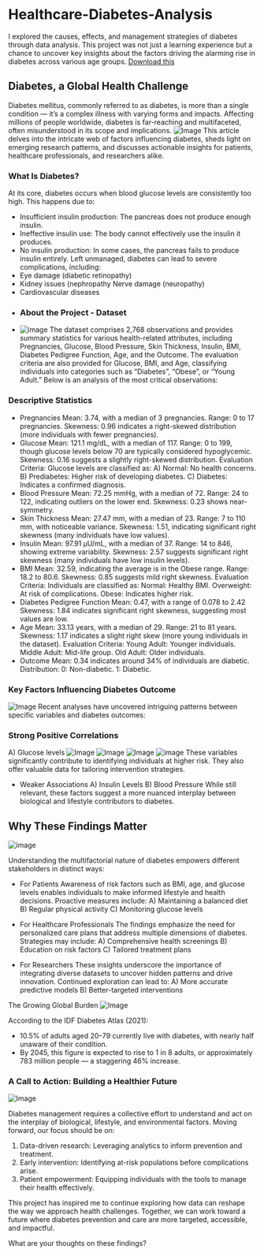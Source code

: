 # Healthcare-Diabetes-Analysis
I explored the causes, effects, and management strategies of diabetes through data analysis. This project was not just a learning experience but a chance to uncover key insights about the factors driving the alarming rise in diabetes across various age groups.
[Download this](https://www.linkedin.com/posts/adebusola-akanni-b20668246_the-multifaceted-nature-of-diabetes-insights-activity-7286335576591466496--cuX?utm_source=share&utm_medium=member_desktop&rcm=ACoAADz3SkgBsxrRBql8jV7Nlttz1xCJ8pIoMf4)
## Diabetes, a Global Health Challenge
Diabetes mellitus, commonly referred to as diabetes, is more than a single condition — it’s a complex illness with varying forms and impacts. Affecting millions of people worldwide, diabetes is far-reaching and multifaceted, often misunderstood in its scope and implications.
![Image](https://github.com/user-attachments/assets/6175501a-0218-410d-a597-520728fcbdba)
This article delves into the intricate web of factors influencing diabetes, sheds light on emerging research patterns, and discusses actionable insights for patients, healthcare professionals, and researchers alike.
### What Is Diabetes?
At its core, diabetes occurs when blood glucose levels are consistently too high. This happens due to:
-  Insufficient insulin production: The pancreas does not produce enough insulin.
-  Ineffective insulin use: The body cannot effectively use the insulin it produces.
-  No insulin production: In some cases, the pancreas fails to produce insulin entirely.
Left unmanaged, diabetes can lead to severe complications, including:
-  Eye damage (diabetic retinopathy)
-  Kidney issues (nephropathy Nerve damage (neuropathy)
-  Cardiovascular diseases
-  ### About the Project - Dataset
-  ![image](https://github.com/user-attachments/assets/3fde0467-feb6-4ef0-8438-dc64423506ef)
The dataset comprises 2,768 observations and provides summary statistics for various health-related attributes, including Pregnancies, Glucose, Blood Pressure, Skin Thickness, Insulin, BMI, Diabetes Pedigree Function, Age, and the Outcome. The evaluation criteria are also provided for Glucose, BMI, and Age, classifying individuals into categories such as “Diabetes”, “Obese”, or “Young Adult.” Below is an analysis of the most critical observations:

### Descriptive Statistics
-  Pregnancies
Mean: 3.74, with a median of 3 pregnancies.
Range: 0 to 17 pregnancies.
Skewness: 0.96 indicates a right-skewed distribution (more individuals with fewer pregnancies).
-  Glucose
Mean: 121.1 mg/dL, with a median of 117.
Range: 0 to 199, though glucose levels below 70 are typically considered hypoglycemic.
Skewness: 0.16 suggests a slightly right-skewed distribution.
Evaluation Criteria: Glucose levels are classified as:
A) Normal: No health concerns.
B) Prediabetes: Higher risk of developing diabetes.
C) Diabetes: Indicates a confirmed diagnosis.
-  Blood Pressure
Mean: 72.25 mmHg, with a median of 72.
Range: 24 to 122, indicating outliers on the lower end.
Skewness: 0.23 shows near-symmetry.
-  Skin Thickness
Mean: 27.47 mm, with a median of 23.
Range: 7 to 110 mm, with noticeable variance.
Skewness: 1.51, indicating significant right skewness (many individuals have low values).
-  Insulin
Mean: 97.91 µU/mL, with a median of 37.
Range: 14 to 846, showing extreme variability.
Skewness: 2.57 suggests significant right skewness (many individuals have low insulin levels).
-  BMI
Mean: 32.59, indicating the average is in the Obese range.
Range: 18.2 to 80.6.
Skewness: 0.85 suggests mild right skewness.
Evaluation Criteria: Individuals are classified as:
Normal: Healthy BMI.
Overweight: At risk of complications.
Obese: Indicates higher risk.
-  Diabetes Pedigree Function
Mean: 0.47, with a range of 0.078 to 2.42
Skewness: 1.84 indicates significant right skewness, suggesting most values are low.
-  Age
Mean: 33.13 years, with a median of 29.
Range: 21 to 81 years.
Skewness: 1.17 indicates a slight right skew (more young individuals in the dataset).
Evaluation Criteria:
Young Adult: Younger individuals.
Middle Adult: Mid-life group.
Old Adult: Older individuals.
-  Outcome
Mean: 0.34 indicates around 34% of individuals are diabetic.
Distribution:
0: Non-diabetic.
1: Diabetic.
### Key Factors Influencing Diabetes Outcome
![Image](https://github.com/user-attachments/assets/17cb988e-3a61-454f-8980-7e3c54d5e99f)
Recent analyses have uncovered intriguing patterns between specific variables and diabetes outcomes:

### Strong Positive Correlations
A) Glucose levels
![Image](https://github.com/user-attachments/assets/ddf78409-42c5-406d-9680-b94a9502b8da)
![Image](https://github.com/user-attachments/assets/702c7332-7819-4e9a-90bd-e66644cdf3e0)
![Image](https://github.com/user-attachments/assets/816c9809-4f4a-4ea0-bd40-47b168292443)
![image](https://github.com/user-attachments/assets/d117ea4d-a9b6-40cb-ba94-807a8c865b6f)
These variables significantly contribute to identifying individuals at higher risk. They also offer valuable data for tailoring intervention strategies.

-  Weaker Associations
A) Insulin Levels
B) Blood Pressure
While still relevant, these factors suggest a more nuanced interplay between biological and lifestyle contributors to diabetes.
## Why These Findings Matter
![image](https://github.com/user-attachments/assets/fb3fba25-fcbc-4dc5-877a-aa1156c34b2f)

Understanding the multifactorial nature of diabetes empowers different stakeholders in distinct ways:

-  For Patients
Awareness of risk factors such as BMI, age, and glucose levels enables individuals to make informed lifestyle and health decisions. Proactive measures include:
A) Maintaining a balanced diet
B) Regular physical activity
C) Monitoring glucose levels

-  For Healthcare Professionals
The findings emphasize the need for personalized care plans that address multiple dimensions of diabetes. Strategies may include:
A) Comprehensive health screenings
B) Education on risk factors
C) Tailored treatment plans

-  For Researchers
These insights underscore the importance of integrating diverse datasets to uncover hidden patterns and drive innovation. Continued exploration can lead to:
A) More accurate predictive models
B) Better-targeted interventions

The Growing Global Burden
![Image](https://github.com/user-attachments/assets/21a94cf6-4fba-42dd-be3c-280fd5414522)

According to the IDF Diabetes Atlas (2021):
-  10.5% of adults aged 20–79 currently live with diabetes, with nearly half unaware of their condition.
-  By 2045, this figure is expected to rise to 1 in 8 adults, or approximately 783 million people — a staggering 46% increase.
### A Call to Action: Building a Healthier Future
![Image](https://github.com/user-attachments/assets/f631b8ef-1365-406d-a414-8ef00fadddcb)

Diabetes management requires a collective effort to understand and act on the interplay of biological, lifestyle, and environmental factors. Moving forward, our focus should be on:
1. Data-driven research: Leveraging analytics to inform prevention and treatment.
2. Early intervention: Identifying at-risk populations before complications arise.
3. Patient empowerment: Equipping individuals with the tools to manage their health effectively.

This project has inspired me to continue exploring how data can reshape the way we approach health challenges. Together, we can work toward a future where diabetes prevention and care are more targeted, accessible, and impactful.

What are your thoughts on these findings?
